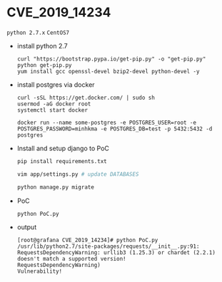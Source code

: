 # CVE_2019_14234

`python 2.7.x` `CentOS7`

- install python 2.7

    ```
    curl "https://bootstrap.pypa.io/get-pip.py" -o "get-pip.py"
    python get-pip.py
    yum install gcc openssl-devel bzip2-devel python-devel -y
    ```
- install postgres via docker

    ```
    curl -sSL https://get.docker.com/ | sudo sh
    usermod -aG docker root
    systemctl start docker

    docker run --name some-postgres -e POSTGRES_USER=root -e POSTGRES_PASSWORD=minhkma -e POSTGRES_DB=test -p 5432:5432 -d postgres
    ```

- Install and setup django to PoC

    ```bash
    pip install requirements.txt
    ```

    ```bash
    vim app/settings.py # update DATABASES
    ```

    ```bash
    python manage.py migrate
    ```

- PoC

    ```bash
    python PoC.py
    ```

- output 

    ```
    [root@grafana CVE_2019_14234]# python PoC.py 
    /usr/lib/python2.7/site-packages/requests/__init__.py:91: RequestsDependencyWarning: urllib3 (1.25.3) or chardet (2.2.1) doesn't match a supported version!
    RequestsDependencyWarning)
    Vulnerability!
    ```

